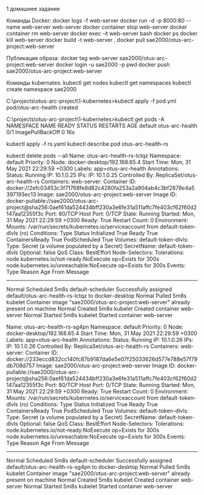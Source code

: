 1 домашнее задание

Команды Docker:
docker logs -f web-server
docker run -d -p 8000:80 --name web-server web-server
docker container stop web-server
docker container rm web-server
docker exec -it web-server bash
docker ps
docker kill web-server
docker build -t web-server .
docker pull sae2000/otus-arc-project:web-server

Публикация образа:
docker tag web-server sae2000/otus-arc-project:web-server
docker login -u sae2000 -p pwd
docker push sae2000/otus-arc-project:web-server

Команды kubernates:
kubectl get nodes
kubectl get namespaces
kubectl create namespace sae2000

C:\projects\otus-arc-project\1-kubernetes>kubectl apply -f pod.yml
pod/otus-arc-health created

C:\projects\otus-arc-project\1-kubernetes>kubectl get pods -A
NAMESPACE     NAME                                     READY   STATUS             RESTARTS   AGE
default       otus-arc-health                          0/1     ImagePullBackOff   0          16s

kubectl apply -f rs.yaml
kubectl describe pod otus-arc-health-rs



kubectl delete pods --all
Name:         otus-arc-health-rs-lctqz
Namespace:    default
Priority:     0
Node:         docker-desktop/192.168.65.4
Start Time:   Mon, 31 May 2021 22:29:59 +0300
Labels:       app=otus-arc-health
Annotations:  <none>
Status:       Running
IP:           10.1.0.25
IPs:
  IP:           10.1.0.25
Controlled By:  ReplicaSet/otus-arc-health-rs
Containers:
  web-server:
    Container ID:   docker://2efc03453c3f71768fe8d82c4280fa253a2a904ab4c3bf2878e4a5397193ec13
    Image:          sae2000/otus-arc-project:web-server
    Image ID:       docker-pullable://sae2000/otus-arc-project@sha256:0aef61da524434bff230a3e6fe31a511affc7fe403cf62f60d2147aa12355f3c
    Port:           80/TCP
    Host Port:      0/TCP
    State:          Running
      Started:      Mon, 31 May 2021 22:29:59 +0300
    Ready:          True
    Restart Count:  0
    Environment:    <none>
    Mounts:
      /var/run/secrets/kubernetes.io/serviceaccount from default-token-dlvls (ro)
Conditions:
  Type              Status
  Initialized       True
  Ready             True
  ContainersReady   True
  PodScheduled      True
Volumes:
  default-token-dlvls:
    Type:        Secret (a volume populated by a Secret)
    SecretName:  default-token-dlvls
    Optional:    false
QoS Class:       BestEffort
Node-Selectors:  <none>
Tolerations:     node.kubernetes.io/not-ready:NoExecute op=Exists for 300s
                 node.kubernetes.io/unreachable:NoExecute op=Exists for 300s
Events:
  Type    Reason     Age   From               Message
  ----    ------     ----  ----               -------
  Normal  Scheduled  5m8s  default-scheduler  Successfully assigned default/otus-arc-health-rs-lctqz to docker-desktop
  Normal  Pulled     5m8s  kubelet            Container image "sae2000/otus-arc-project:web-server" already present on machine
  Normal  Created    5m8s  kubelet            Created container web-server
  Normal  Started    5m8s  kubelet            Started container web-server

Name:         otus-arc-health-rs-sg4pn
Namespace:    default
Priority:     0
Node:         docker-desktop/192.168.65.4
Start Time:   Mon, 31 May 2021 22:29:59 +0300
Labels:       app=otus-arc-health
Annotations:  <none>
Status:       Running
IP:           10.1.0.26
IPs:
  IP:           10.1.0.26
Controlled By:  ReplicaSet/otus-arc-health-rs
Containers:
  web-server:
    Container ID:   docker://233eccd832cc140fc87b9187da6e5e07f25033626d577e788e57f79db708d757
    Image:          sae2000/otus-arc-project:web-server
    Image ID:       docker-pullable://sae2000/otus-arc-project@sha256:0aef61da524434bff230a3e6fe31a511affc7fe403cf62f60d2147aa12355f3c
    Port:           80/TCP
    Host Port:      0/TCP
    State:          Running
      Started:      Mon, 31 May 2021 22:29:59 +0300
    Ready:          True
    Restart Count:  0
    Environment:    <none>
    Mounts:
      /var/run/secrets/kubernetes.io/serviceaccount from default-token-dlvls (ro)
Conditions:
  Type              Status
  Initialized       True
  Ready             True
  ContainersReady   True
  PodScheduled      True
Volumes:
  default-token-dlvls:
    Type:        Secret (a volume populated by a Secret)
    SecretName:  default-token-dlvls
    Optional:    false
QoS Class:       BestEffort
Node-Selectors:  <none>
Tolerations:     node.kubernetes.io/not-ready:NoExecute op=Exists for 300s
                 node.kubernetes.io/unreachable:NoExecute op=Exists for 300s
Events:
  Type    Reason     Age   From               Message
  ----    ------     ----  ----               -------
  Normal  Scheduled  5m8s  default-scheduler  Successfully assigned default/otus-arc-health-rs-sg4pn to docker-desktop
  Normal  Pulled     5m8s  kubelet            Container image "sae2000/otus-arc-project:web-server" already present on machine
  Normal  Created    5m8s  kubelet            Created container web-server
  Normal  Started    5m8s  kubelet            Started container web-server



